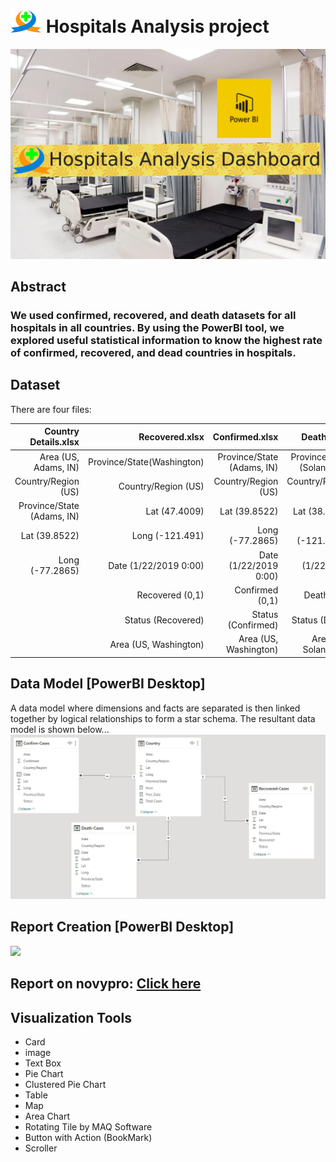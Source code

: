 # <img src="./hospital-logo.png" width='50'> Hospitals Analysis project
![Hospital.png](./img/Hospital.png)

## Abstract
### We used confirmed, recovered, and death datasets for all hospitals in all countries. By using the PowerBI tool, we explored useful statistical information to  know the highest rate of confirmed, recovered, and dead countries in hospitals.

## Dataset
There are four files:

|Country Details.xlsx|Recovered.xlsx|Confirmed.xlsx|Deaths.xlsx
|-:|-:|-:|-:|
|Area (US, Adams, IN)|Province/State(Washington)|Province/State (Adams, IN)|Province/State (Solano, CA)
|Country/Region (US)|Country/Region (US)|Country/Region (US)|Country/Region (US)
|Province/State (Adams, IN)|Lat (47.4009)|Lat (39.8522)|Lat (38.3105)
|Lat (39.8522)|Long (-121.491)|Long (-77.2865)|Long (-121.9018)
|Long (-77.2865)|Date (1/22/2019 0:00)|Date (1/22/2019 0:00)|Date (1/22/2019 0:00)
| |Recovered (0,1)|Confirmed (0,1)|Death (0,1)|
| |Status (Recovered)|Status (Confirmed)|Status (Death)
| |Area (US, Washington)|Area (US, Washington)|Area (US, Solano, CA)

## Data Model [PowerBI Desktop]
A data model where dimensions and facts are separated is then linked together by logical relationships to form a star schema. The resultant data model is shown below...
![Data-Model-img](./img/Data%20Model-Hospitals%20Analysis.jpg)

## Report Creation [PowerBI Desktop]
![](./img/Hospitals%20Analysis%20Dashboard.gif)

## Report on novypro: [Click here](https://www.novypro.com/project/hospitals-analysis-project)

## Visualization Tools
- Card
- image
- Text Box
- Pie Chart
- Clustered Pie Chart
- Table
- Map
- Area Chart
- Rotating Tile by MAQ Software
- Button with Action (BookMark)
- Scroller



